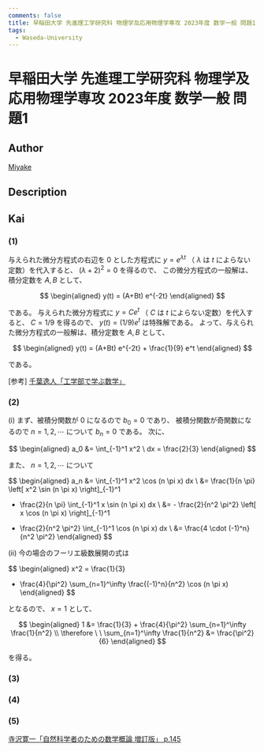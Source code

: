```yaml
---
comments: false
title: 早稲田大学 先進理工学研究科 物理学及応用物理学専攻 2023年度 数学一般 問題1
tags:
  - Waseda-University
---
```

# 早稲田大学 先進理工学研究科 物理学及応用物理学専攻 2023年度 数学一般 問題1

## **Author**
[Miyake](https://miyake.github.io/exams/index.html)

## **Description**

## **Kai**
### (1)
与えられた微分方程式の右辺を $0$ とした方程式に
$y = e^{\lambda t}$ （ $\lambda$ は $t$ によらない定数）を代入すると、
$(\lambda + 2)^2 = 0$ を得るので、
この微分方程式の一般解は、積分定数を $A, B$ として、

$$
\begin{aligned}
y(t) = (A+Bt) e^{-2t}
\end{aligned}
$$

である。
与えられた微分方程式に
$y = C e^t$ （ $C$ は $t$ によらない定数）を代入すると、
$C = 1/9$ を得るので、
$y(t) = (1/9) e^t$ は特殊解である。
よって、与えられた微分方程式の一般解は、積分定数を $A, B$ として、

$$
\begin{aligned}
y(t) = (A+Bt) e^{-2t} + \frac{1}{9} e^t
\end{aligned}
$$

である。

<p>
[参考]
<a href="https://www.amazon.co.jp/dp/490381419X/ref=nosim?tag=msscee0a-22">
千葉逸人「工学部で学ぶ数学」
</a>
</p>

### (2)
(i) まず、被積分関数が $0$ になるので $b_0=0$ であり、
被積分関数が奇関数になるので $n = 1, 2, \cdots$ について $b_n=0$ である。
次に、

$$
  \begin{aligned}
  a_0
  &= \int_{-1}^1 x^2 \ dx
  = \frac{2}{3}
  \end{aligned}
$$

また、 $n = 1, 2, \cdots$ について

$$
  \begin{aligned}
  a_n
  &= \int_{-1}^1 x^2 \cos (n \pi x) dx
  \\
  &= \frac{1}{n \pi} \left[ x^2 \sin (n \pi x) \right]_{-1}^1
  - \frac{2}{n \pi} \int_{-1}^1 x \sin (n \pi x) dx
  \\
  &= - \frac{2}{n^2 \pi^2} \left[ x \cos (n \pi x) \right]_{-1}^1
  + \frac{2}{n^2 \pi^2} \int_{-1}^1 \cos (n \pi x) dx
  \\
  &= \frac{4 \cdot (-1)^n}{n^2 \pi^2}
  \end{aligned}
$$

(ii) 今の場合のフーリエ級数展開の式は

$$
  \begin{aligned}
  x^2 = \frac{1}{3}
  + \frac{4}{\pi^2} \sum_{n=1}^\infty \frac{(-1)^n}{n^2} \cos (n \pi x)
  \end{aligned}
$$

となるので、 $x=1$ として、

$$
  \begin{aligned}
  1 &= \frac{1}{3} + \frac{4}{\pi^2} \sum_{n=1}^\infty \frac{1}{n^2}
  \\
  \therefore \ \ 
  \sum_{n=1}^\infty \frac{1}{n^2} &= \frac{\pi^2}{6}
  \end{aligned}
$$

を得る。

### (3)

### (4)

### (5)

<p>
<a href="https://www.amazon.co.jp/dp/4000054805/ref=nosim?tag=msscee0a-22">
寺沢寛一「自然科学者のための数学概論 増訂版」 p.145
</a>
</p>